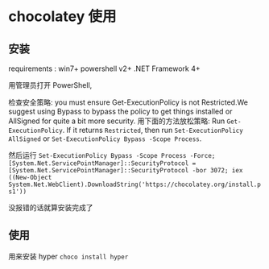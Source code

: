 # chocolatey 使用

## 安装
requirements : win7+  powershell v2+  .NET Framework 4+

用管理员打开 PowerShell, 

检查安全策略:
    you must ensure Get-ExecutionPolicy is not Restricted.We suggest using Bypass to bypass the policy to get things installed or AllSigned for quite a bit more security.
    用下面的方法放松策略:
    Run `Get-ExecutionPolicy`. If it returns `Restricted`, then run `Set-ExecutionPolicy AllSigned` or `Set-ExecutionPolicy Bypass -Scope Process`.

然后运行 `Set-ExecutionPolicy Bypass -Scope Process -Force; [System.Net.ServicePointManager]::SecurityProtocol = [System.Net.ServicePointManager]::SecurityProtocol -bor 3072; iex ((New-Object System.Net.WebClient).DownloadString('https://chocolatey.org/install.ps1'))`

没报错的话就算安装完成了

## 使用 
用来安装 hyper  `choco install hyper`
